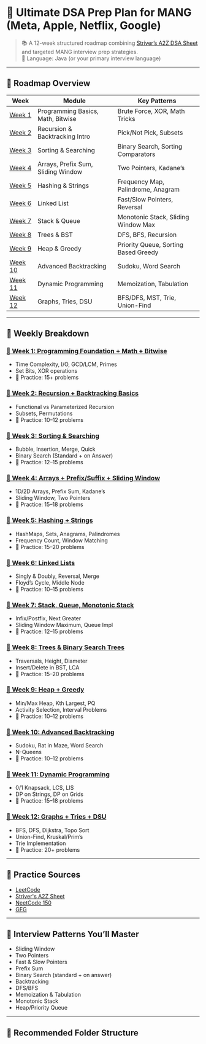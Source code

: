 # 🚀 Ultimate DSA Prep Plan for MANG (Meta, Apple, Netflix, Google)

> 📚 A 12-week structured roadmap combining [Striver’s A2Z DSA Sheet](https://takeuforward.org/strivers-a2z-dsa-course/strivers-a2z-dsa-course-sheet-2) and targeted MANG interview prep strategies.  
> 🧠 Language: Java (or your primary interview language)

---

## 🧭 Roadmap Overview

| Week | Module | Key Patterns |
|------|--------|--------------|
| [Week 1](./Week01_Basics_Math) | Programming Basics, Math, Bitwise | Brute Force, XOR, Math Tricks |
| [Week 2](./Week02_Recursion) | Recursion & Backtracking Intro | Pick/Not Pick, Subsets |
| [Week 3](./Week03_Sorting_Searching) | Sorting & Searching | Binary Search, Sorting Comparators |
| [Week 4](./Week04_Arrays) | Arrays, Prefix Sum, Sliding Window | Two Pointers, Kadane’s |
| [Week 5](./Week05_Hashing_Strings) | Hashing & Strings | Frequency Map, Palindrome, Anagram |
| [Week 6](./Week06_LinkedLists) | Linked List | Fast/Slow Pointers, Reversal |
| [Week 7](./Week07_Stacks_Queues) | Stack & Queue | Monotonic Stack, Sliding Window Max |
| [Week 8](./Week08_Trees_BST) | Trees & BST | DFS, BFS, Recursion |
| [Week 9](./Week09_Heap_Greedy) | Heap & Greedy | Priority Queue, Sorting Based Greedy |
| [Week 10](./Week10_Advanced_Backtracking) | Advanced Backtracking | Sudoku, Word Search |
| [Week 11](./Week11_DP) | Dynamic Programming | Memoization, Tabulation |
| [Week 12](./Week12_Graphs_Tries_DSU) | Graphs, Tries, DSU | BFS/DFS, MST, Trie, Union-Find |

---

## 📌 Weekly Breakdown

### [📅 Week 1: Programming Foundation + Math + Bitwise](./Week01_Basics_Math)
- Time Complexity, I/O, GCD/LCM, Primes
- Set Bits, XOR operations
- 🧪 Practice: 15+ problems

### [📅 Week 2: Recursion + Backtracking Basics](./Week02_Recursion)
- Functional vs Parameterized Recursion
- Subsets, Permutations
- 🧪 Practice: 10–12 problems

### [📅 Week 3: Sorting & Searching](./Week03_Sorting_Searching)
- Bubble, Insertion, Merge, Quick
- Binary Search (Standard + on Answer)
- 🧪 Practice: 12–15 problems

### [📅 Week 4: Arrays + Prefix/Suffix + Sliding Window](./Week04_Arrays)
- 1D/2D Arrays, Prefix Sum, Kadane’s
- Sliding Window, Two Pointers
- 🧪 Practice: 15–18 problems

### [📅 Week 5: Hashing + Strings](./Week05_Hashing_Strings)
- HashMaps, Sets, Anagrams, Palindromes
- Frequency Count, Window Matching
- 🧪 Practice: 15–20 problems

### [📅 Week 6: Linked Lists](./Week06_LinkedLists)
- Singly & Doubly, Reversal, Merge
- Floyd’s Cycle, Middle Node
- 🧪 Practice: 10–15 problems

### [📅 Week 7: Stack, Queue, Monotonic Stack](./Week07_Stacks_Queues)
- Infix/Postfix, Next Greater
- Sliding Window Maximum, Queue Impl
- 🧪 Practice: 12–15 problems

### [📅 Week 8: Trees & Binary Search Trees](./Week08_Trees_BST)
- Traversals, Height, Diameter
- Insert/Delete in BST, LCA
- 🧪 Practice: 15–20 problems

### [📅 Week 9: Heap + Greedy](./Week09_Heap_Greedy)
- Min/Max Heap, Kth Largest, PQ
- Activity Selection, Interval Problems
- 🧪 Practice: 10–12 problems

### [📅 Week 10: Advanced Backtracking](./Week10_Advanced_Backtracking)
- Sudoku, Rat in Maze, Word Search
- N-Queens
- 🧪 Practice: 10–12 problems

### [📅 Week 11: Dynamic Programming](./Week11_DP)
- 0/1 Knapsack, LCS, LIS
- DP on Strings, DP on Grids
- 🧪 Practice: 15–18 problems

### [📅 Week 12: Graphs + Tries + DSU](./Week12_Graphs_Tries_DSU)
- BFS, DFS, Dijkstra, Topo Sort
- Union-Find, Kruskal/Prim’s
- Trie Implementation
- 🧪 Practice: 20+ problems

---

## 🧪 Practice Sources

- [LeetCode](https://leetcode.com)
- [Striver's A2Z Sheet](https://takeuforward.org/strivers-a2z-dsa-course/strivers-a2z-dsa-course-sheet-2)
- [NeetCode 150](https://neetcode.io)
- [GFG](https://geeksforgeeks.org)

---

## 🧠 Interview Patterns You’ll Master

- Sliding Window  
- Two Pointers  
- Fast & Slow Pointers  
- Prefix Sum  
- Binary Search (standard + on answer)  
- Backtracking  
- DFS/BFS  
- Memoization & Tabulation  
- Monotonic Stack  
- Heap/Priority Queue  

---

## 📂 Recommended Folder Structure

